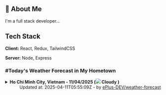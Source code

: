 ## 🚀 About Me
I'm a full stack developer...


## Tech Stack

**Client:** React, Redux, TailwindCSS

**Server:** Node, Express

### #Today's Weather Forecast in My Hometown



<details>
    <summary><b>Ho Chi Minh City, Vietnam - 11/04/2025 (<img src="https://cdn.weatherapi.com/weather/64x64/day/119.png" /> Cloudy )</b>
    </summary>

    
<table>
    <tr>
        <th>Hour</th>
        <td>00:00</td><td>01:00</td><td>02:00</td><td>03:00</td><td>04:00</td><td>05:00</td><td>06:00</td><td>07:00</td><td>08:00</td><td>09:00</td><td>10:00</td><td>11:00</td><td>12:00</td><td>13:00</td><td>14:00</td><td>15:00</td><td>16:00</td><td>17:00</td><td>18:00</td><td>19:00</td><td>20:00</td><td>21:00</td><td>22:00</td><td>23:00</td>
    </tr>
    <tr>
        <th>Weather</th>
        <td><img src="https://cdn.weatherapi.com/weather/64x64/night/116.png"></img></td><td><img src="https://cdn.weatherapi.com/weather/64x64/night/116.png"></img></td><td><img src="https://cdn.weatherapi.com/weather/64x64/night/116.png"></img></td><td><img src="https://cdn.weatherapi.com/weather/64x64/night/116.png"></img></td><td><img src="https://cdn.weatherapi.com/weather/64x64/night/116.png"></img></td><td><img src="https://cdn.weatherapi.com/weather/64x64/night/119.png"></img></td><td><img src="https://cdn.weatherapi.com/weather/64x64/day/119.png"></img></td><td><img src="https://cdn.weatherapi.com/weather/64x64/day/119.png"></img></td><td><img src="https://cdn.weatherapi.com/weather/64x64/day/119.png"></img></td><td><img src="https://cdn.weatherapi.com/weather/64x64/day/116.png"></img></td><td><img src="https://cdn.weatherapi.com/weather/64x64/day/116.png"></img></td><td><img src="https://cdn.weatherapi.com/weather/64x64/day/119.png"></img></td><td><img src="https://cdn.weatherapi.com/weather/64x64/day/116.png"></img></td><td><img src="https://cdn.weatherapi.com/weather/64x64/day/119.png"></img></td><td><img src="https://cdn.weatherapi.com/weather/64x64/day/116.png"></img></td><td><img src="https://cdn.weatherapi.com/weather/64x64/day/113.png"></img></td><td><img src="https://cdn.weatherapi.com/weather/64x64/day/116.png"></img></td><td><img src="https://cdn.weatherapi.com/weather/64x64/day/116.png"></img></td><td><img src="https://cdn.weatherapi.com/weather/64x64/day/113.png"></img></td><td><img src="https://cdn.weatherapi.com/weather/64x64/night/113.png"></img></td><td><img src="https://cdn.weatherapi.com/weather/64x64/night/116.png"></img></td><td><img src="https://cdn.weatherapi.com/weather/64x64/night/113.png"></img></td><td><img src="https://cdn.weatherapi.com/weather/64x64/night/113.png"></img></td><td><img src="https://cdn.weatherapi.com/weather/64x64/night/113.png"></img></td>
    </tr>
    <tr>
        <th>Condition</th>
        <td width="200px">Partly Cloudy </td><td width="200px">Partly Cloudy </td><td width="200px">Partly Cloudy </td><td width="200px">Partly Cloudy </td><td width="200px">Partly Cloudy </td><td width="200px">Cloudy </td><td width="200px">Cloudy </td><td width="200px">Cloudy </td><td width="200px">Cloudy </td><td width="200px">Partly Cloudy </td><td width="200px">Partly Cloudy </td><td width="200px">Cloudy </td><td width="200px">Partly cloudy</td><td width="200px">Cloudy </td><td width="200px">Partly Cloudy </td><td width="200px">Sunny</td><td width="200px">Partly Cloudy </td><td width="200px">Partly Cloudy </td><td width="200px">Sunny</td><td width="200px">Clear </td><td width="200px">Partly Cloudy </td><td width="200px">Clear </td><td width="200px">Clear </td><td width="200px">Clear </td>
    </tr>
    <tr>
        <th>Temperature</th>
        <td>28 °C</td><td>27.7 °C</td><td>27.4 °C</td><td>27.2 °C</td><td>27 °C</td><td>26.8 °C</td><td>26.7 °C</td><td>27.1 °C</td><td>28 °C</td><td>29.9 °C</td><td>31.8 °C</td><td>33.3 °C</td><td>34.3 °C</td><td>33.6 °C</td><td>33.5 °C</td><td>34.7 °C</td><td>34.1 °C</td><td>32.4 °C</td><td>30.5 °C</td><td>28.6 °C</td><td>28.2 °C</td><td>27.9 °C</td><td>27.7 °C</td><td>27.5 °C</td>
    </tr>
    <tr>
        <th>Wind</th>
        <td>8.3 kph</td><td>8.3 kph</td><td>8.6 kph</td><td>8.3 kph</td><td>7.2 kph</td><td>6.1 kph</td><td>7.6 kph</td><td>9 kph</td><td>8.3 kph</td><td>7.6 kph</td><td>5.8 kph</td><td>5.4 kph</td><td>7.2 kph</td><td>13.3 kph</td><td>15.8 kph</td><td>16.6 kph</td><td>19.8 kph</td><td>19.8 kph</td><td>19.1 kph</td><td>19.1 kph</td><td>16.6 kph</td><td>15.1 kph</td><td>13.7 kph</td><td>13 kph</td>
    </tr>
</table>

</details>

<div align="right">
    Updated at: 2025-04-11T05:55:09Z - by <a target="_blank"
        href="https://github.com/ePlus-DEV/weather-forecast">ePlus-DEV/weather-forecast</a>
</div>